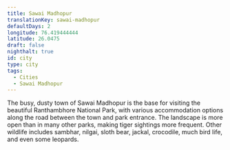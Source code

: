 ```yaml
---
title: Sawai Madhopur
translationKey: sawai-madhopur
defaultDays: 2
longitude: 76.419444444
latitude: 26.0475
draft: false
nighthalt: true
id: city
type: city
tags:
  - Cities
  - Sawai Madhopur
---
```

The busy, dusty town of Sawai Madhopur is the base for visiting the beautiful Ranthambhore National Park, with various accommodation options along the road between the town and park entrance. The landscape is more open than in many other parks, making tiger sightings more frequent. Other wildlife includes sambhar, nilgai, sloth bear, jackal, crocodile, much bird life, and even some leopards. 